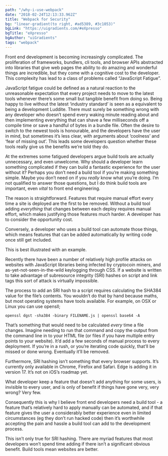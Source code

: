```yaml
---
path: "/why-i-use-webpack"
date: "2018-02-24T12:13:33.962Z"
title: "Webpack for Security"
bg: "linear-gradient(to right, #ad5389, #3c1053)"
bgLink: "https://uigradients.com/#eXpresso"
bgTitle: "eXpresso"
bgAuthor: "uiGradients"
tags: "webpack"
---
```


Front end development is becoming increasingly complicated. The proliferation of frameworks, bundlers, cli tools, and browser APIs abstracted into libraries that give web pages the ability to do amazing and wonderful things are incredible, but they come with a cognitive cost to the developer. This complexity has lead to a class of problems called “JavaScript Fatigue”.

JavaScript fatigue could be defined as a natural reaction to the unreasonable expectation that every project needs to move to the latest tools whenever there’s some small but tangible benefit from doing so. Being happy to live without the latest ‘industry standard’ is seen as a equivalent to being a development Luddite. There must surely be something wrong with any developer who doesn’t spend every waking minute reading about and then implementing everything that can shave a few milliseconds off a compile time or save a handful of bytes in a bundle file. Often the desire to switch to the newest tools is honourable, and the developers have the user in mind, but sometimes it’s less clear, with arguments about ‘coolness’ and ‘fear of missing out’. This leads some developers question whether these tools really give us the benefits we’re told they do.

At the extremes some fatigued developers argue build tools are actually unnecessary, and even unwelcome. Why should a developer learn something complicated if they can build a fantastic experience for the user without it? Perhaps you don’t need a build tool if you’re making something simple. Maybe you don’t need on if you *really* know what you’re doing. I’m not qualified to answer those questions, but I do think build tools are important, even *vital* to front end engineering.

The reason is straightforward. Features that require manual effort every time a site is deployed are the first to be removed. Without a build tool adding *everything* that changes between each deploy requires manual effort, which makes justifying those features much harder. A developer has to consider the opportunity cost.

Conversely, a developer who uses a build tool can automate those things, which means features that can be added automatically by writing code once still get included.

This is best illustrated with an example.

Recently there have been a number of relatively high profile attacks on websites with JavaScript libraries being infected by cryptocoin miners, and as-yet-not-seen-in-the-wild keylogging through CSS. If a website is written to take advantage of subresource integrity (SRI) hashes on script and link tags this sort of attack is virtually impossible.

The process to add an SRI hash to a script requires calculating the SHA384 value for the file’s contents. You wouldn’t do that by hand because maths, but most operating systems have tools available. For example, on OSX or Linux you can use opensll;

`openssl dgst -sha384 -binary FILENAME.js | openssl base64 -A`

That’s something that would need to be calculated *every* time a file changes. Imagine needing to run that command and copy the output from the command line in to your HTML file (or files if you have multiple entry points to your website). It’d add a few seconds of manual process to every deployment. If you’re in a rush, or you’re iterating code quickly, that’ll be missed or done wrong. Eventually it’ll be removed.

Furthermore, SRI hashing isn’t something that every browser supports. It’s currently only available in Chrome, Firefox and Safari. Edge is adding it in version 17. It’s not on iOS’s roadmap yet.

What developer keep a feature that doesn’t add anything for some users, is invisible to every user, and is only of benefit if things have gone very, very wrong? Very few.

Consequently this is why I believe front end developers need a build tool - a feature that’s relatively hard to apply manually can be automated, and if that feature gives the user a considerably better experience even in limited circumstances (eg they don’t run hacked code) then it’s worthwhile accepting the pain and hassle a build tool can add to the development process.

This isn’t only true for SRI hashing. There are myriad features that most developers won’t spend time adding if there isn’t a significant obvious benefit. Build tools mean websites are better.
